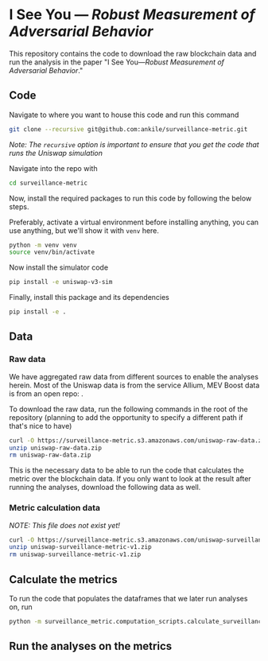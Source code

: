 # I See You — _Robust Measurement of Adversarial Behavior_

This repository contains the code to download the raw blockchain data and run the analysis in the paper "I See You—_Robust Measurement of Adversarial Behavior_."

## Code

Navigate to where you want to house this code and run this command

```bash
git clone --recursive git@github.com:ankile/surveillance-metric.git
```

_Note: The `recursive` option is important to ensure that you get the code that runs the Uniswap simulation_

Navigate into the repo with

```bash
cd surveillance-metric
```

Now, install the required packages to run this code by following the below steps.

Preferably, activate a virtual environment before installing anything, you can use anything, but we'll show it with `venv` here.

```bash
python -m venv venv
source venv/bin/activate
```

Now install the simulator code

```bash
pip install -e uniswap-v3-sim
```

Finally, install this package and its dependencies

```bash
pip install -e .
```


## Data


### Raw data

We have aggregated raw data from different sources to enable the analyses herein. Most of the Uniswap data is from the service Allium, MEV Boost data is from an open repo: .

To download the raw data, run the following commands in the root of the repository (planning to add the opportunity to specify a different path if that's nice to have)

```bash
curl -O https://surveillance-metric.s3.amazonaws.com/uniswap-raw-data.zip
unzip uniswap-raw-data.zip
rm uniswap-raw-data.zip
```

This is the necessary data to be able to run the code that calculates the metric over the blockchain data. If you only want to look at the result after running the analyses, download the following data as well.


### Metric calculation data

_NOTE: This file does not exist yet!_

```bash
curl -O https://surveillance-metric.s3.amazonaws.com/uniswap-surveillance-metric-v1.zip
unzip uniswap-surveillance-metric-v1.zip
rm uniswap-surveillance-metric-v1.zip
```


## Calculate the metrics

To run the code that populates the dataframes that we later run analyses on, run

```bash
python -m surveillance_metric.computation_scripts.calculate_surveillance_metric
```

## Run the analyses on the metrics
